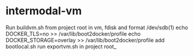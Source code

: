# intermodal-vm
Run buildvm.sh from project root
in vm, fdisk and format /dev/sdb(1)
echo DOCKER_TLS=no >> /var/lib/boot2docker/profile
echo DOCKER_STORAGE=overlay >> /var/lib/boot2docker/profile
add bootlocal.sh
run exportvm.sh in project root_